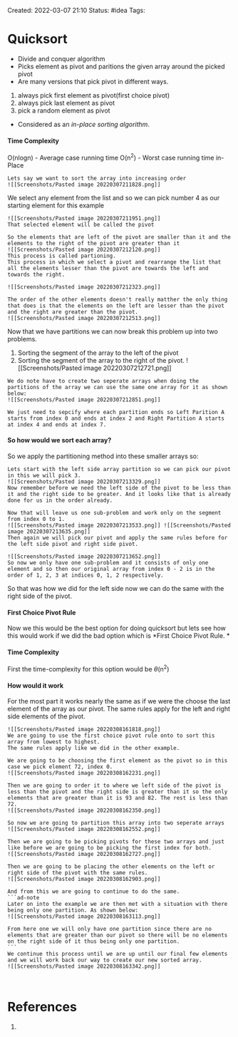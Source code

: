 Created: 2022-03-07 21:10
Status: #idea
Tags:
# Quicksort
- Divide and conquer algorithm
- Picks element as pivot and paritions the given array around the picked pivot
- Are many versions that pick pivot in different ways.
1. always pick first element as pivot(first choice pivot)
2. always pick last element as pivot
3. pick a random element as pivot

- Considered as an *in-place sorting algorithm*.

#### Time Complexity
O(nlogn) - Average case running time
O(n$^2$) - Worst case running time
in-Place 

```ad-example
Lets say we want to sort the array into increasing order 
![[Screenshots/Pasted image 20220307211828.png]]
```

We select any element from the list and so we can pick number 4 as our starting element for this example
```ad-example
![[Screenshots/Pasted image 20220307211951.png]]
That selected element will be called the pivot

So the elements that are left of the pivot are smaller than it and the elements to the right of the pivot are greater than it
![[Screenshots/Pasted image 20220307212120.png]]
This process is called partioning.
This process in which we select a pivot and rearrange the list that all the elements lesser than the pivot are towards the left and towards the right.

![[Screenshots/Pasted image 20220307212323.png]]
```
```ad-note
The order of the other elements doesn't really matther the only thing that does is that the elements on the left are lesser than the pivot and the right are greater than the pivot.
![[Screenshots/Pasted image 20220307212513.png]]

```

Now that we have partitions we can now break this problem up into two problems.
1. Sorting the segment of the array to the left of the pivot
2. Sorting the segment of the array to the right of the pivot.
![[Screenshots/Pasted image 20220307212721.png]]

```ad-note
We do note have to create two seperate arrays when doing the partitions of the array we can use the same one array for it as shown below:
![[Screenshots/Pasted image 20220307212851.png]]

We just need to sepcify where each partition ends so Left Parition A starts from index 0 and ends at index 2 and Right Partition A starts at index 4 and ends at index 7.
```

#### So how would we sort each array?
So we apply the partitioning method into these smaller arrays so:
```ad-example
Lets start with the left side array partition so we can pick our pivot in this we will pick 3.
![[Screenshots/Pasted image 20220307213329.png]]
Now remember before we need the left side of the pivot to be less than it and the right side to be greater. And it looks like that is already done for us in the order already.

Now that will leave us one sub-problem and work only on the segment from index 0 to 1.
![[Screenshots/Pasted image 20220307213533.png]] ![[Screenshots/Pasted image 20220307213635.png]]
Then again we will pick our pivot and apply the same rules before for the left side pivot and right side pivot.

![[Screenshots/Pasted image 20220307213652.png]]
So now we only have one sub-problem and it consists of only one element and so then our original array from index 0 - 2 is in the order of 1, 2, 3 at indices 0, 1, 2 respectively. 

```

So that was how we did for the left side now we can do the same with the right side of the pivot.

#### First Choice Pivot Rule
Now we this would be the best option for doing quicksort but lets see how this would work if we did the bad option which is *First Choice Pivot Rule. *

#### Time Complexity
First the time-complexity for this option would be $\theta$(n$^2$)

#### How would it work
For the most part it works nearly the same as if we were the choose the last element of the array as our pivot. The same rules apply for the left and right side elements of the pivot.

`````ad-example
![[Screenshots/Pasted image 20220308161818.png]]
We are going to use the first choice pivot rule onto to sort this array from lowest to highest.
The same rules apply like we did in the other example.

We are going to be choosing the first element as the pivot so in this case we pick element 72, index 0.
![[Screenshots/Pasted image 20220308162231.png]]

Then we are going to order it to where we left side of the pivot is less than the pivot and the right side is greater than it so the only elements that are greater than it is 93 and 82. The rest is less than 72.
![[Screenshots/Pasted image 20220308162350.png]]

So now we are going to partition this array into two seperate arrays 
![[Screenshots/Pasted image 20220308162552.png]]

Then we are going to be picking pivots for these two arrays and just like before we are going to be picking the first index for both.
![[Screenshots/Pasted image 20220308162727.png]]

Then we are going to be placing the other elements on the left or right side of the pivot with the same rules.
![[Screenshots/Pasted image 20220308162903.png]]

And from this we are going to continue to do the same. 
```ad-note
Later on into the example we are then met with a situation with there being only one partition. As shown below:
![[Screenshots/Pasted image 20220308163113.png]]

From here one we will only have one partition since there are no elements that are greater than our pivot so there will be no elements on the right side of it thus being only one partition.
```
We continue this process until we are up until our final few elements and we will work back our way to create our new sorted array.
![[Screenshots/Pasted image 20220308163342.png]]



`````




# References
1.

